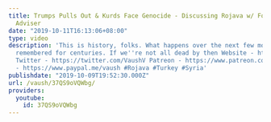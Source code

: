 ```yaml
---
title: Trumps Pulls Out & Kurds Face Genocide - Discussing Rojava w/ Foreign Policy
  Adviser
date: "2019-10-11T16:13:06+08:00"
type: video
description: 'This is history, folks. What happens over the next few months will be
  remembered for centuries. If we''re not all dead by then Website - https://www.vaush.gg/
  Twitter - https://twitter.com/VaushV Patreon - https://www.patreon.com/vaush Donate
  - https://www.paypal.me/vaush #Rojava #Turkey #Syria'
publishdate: "2019-10-09T19:52:30.000Z"
url: /vaush/37QS9oVQWbg/
providers:
  youtube:
    id: 37QS9oVQWbg
---
```

